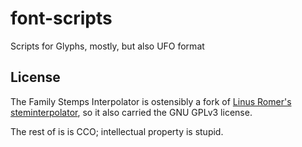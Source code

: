 # font-scripts
Scripts for Glyphs, mostly, but also UFO format

## License

The Family Stemps Interpolator is ostensibly a fork of [Linus Romer's steminterpolator]( https://github.com/linusromer/steminterpolation), so it also carried the GNU GPLv3 license.

The rest of is is CCO; intellectual property is stupid.
